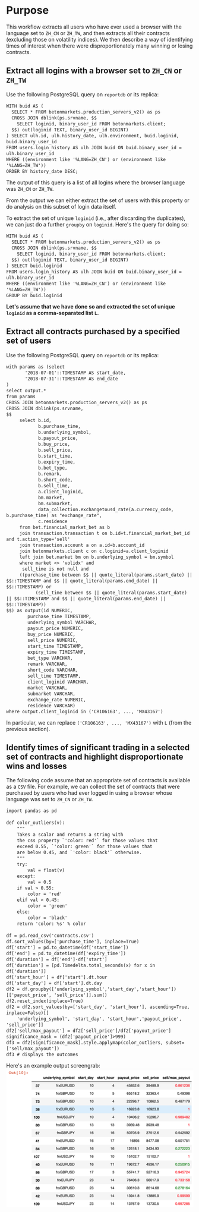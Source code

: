 # Purpose
This workflow extracts all users who have ever used a browser with the language set to `ZH_CN` or `ZH_TW`, and then extracts all their contracts (excluding those on volatility indices). We then describe a way of identifying times of interest when there were disproportionately many winning or losing contracts.

## Extract all logins with a browser set to `ZH_CN` or `ZH_TW`
Use the following PostgreSQL query on `reportdb` or its replica:
```
WITH buid AS (
  SELECT * FROM betonmarkets.production_servers_v2() as ps
  CROSS JOIN dblink(ps.srvname, $$
    SELECT loginid, binary_user_id FROM betonmarkets.client;
  $$) out(loginid TEXT, binary_user_id BIGINT)
) SELECT ulh.id, ulh.history_date, ulh.environment, buid.loginid, buid.binary_user_id
FROM users.login_history AS ulh JOIN buid ON buid.binary_user_id = ulh.binary_user_id
WHERE ((environment like '%LANG=ZH_CN') or (environment like '%LANG=ZH_TW'))
ORDER BY history_date DESC;
```
The output of this query is a list of all logins where the browser language was `ZH_CN` or `ZH_TW`.

From the output we can either extract the set of users with this property or do analysis on this subset of login data itself.

To extract the set of unique `loginid` (i.e., after discarding the duplicates), we can just do a further `groupby` on `loginid`. Here's the query for doing so:
```
WITH buid AS (
  SELECT * FROM betonmarkets.production_servers_v2() as ps
  CROSS JOIN dblink(ps.srvname, $$
    SELECT loginid, binary_user_id FROM betonmarkets.client;
  $$) out(loginid TEXT, binary_user_id BIGINT)
) SELECT buid.loginid
FROM users.login_history AS ulh JOIN buid ON buid.binary_user_id = ulh.binary_user_id
WHERE ((environment like '%LANG=ZH_CN') or (environment like '%LANG=ZH_TW'))
GROUP BY buid.loginid
```

**Let's assume that we have done so and extracted the set of unique `loginid` as a comma-separated list `L`.**

## Extract all contracts purchased by a specified set of users
Use the following PostgreSQL query on `reportdb` or its replica:
```
with params as (select
       '2018-07-01'::TIMESTAMP AS start_date,
       '2018-07-31'::TIMESTAMP AS end_date
)   
select output.*
from params
CROSS JOIN betonmarkets.production_servers_v2() as ps
CROSS JOIN dblink(ps.srvname,
$$
     select b.id, 
            b.purchase_time, 
            b.underlying_symbol, 
            b.payout_price, 
            b.buy_price, 
            b.sell_price, 
            b.start_time,
            b.expiry_time, 
            b.bet_type, 
            b.remark, 
            b.short_code, 
            b.sell_time, 
            a.client_loginid, 
            bm.market, 
            bm.submarket, 
            data_collection.exchangetousd_rate(a.currency_code, b.purchase_time) as "exchange_rate",
            c.residence
     from bet.financial_market_bet as b
     join transaction.transaction t on b.id=t.financial_market_bet_id and t.action_type='sell'
     join transaction.account a on a.id=b.account_id
     join betonmarkets.client c on c.loginid=a.client_loginid
     left join bet.market bm on b.underlying_symbol = bm.symbol
     where market <> 'volidx' and
      sell_time is not null and
     ((purchase_time between $$ || quote_literal(params.start_date) || $$::TIMESTAMP and $$ || quote_literal(params.end_date) || $$::TIMESTAMP) or
           (sell_time between $$ || quote_literal(params.start_date) || $$::TIMESTAMP and $$ || quote_literal(params.end_date) || $$::TIMESTAMP))
$$) as output(id NUMERIC, 
        purchase_time TIMESTAMP, 
        underlying_symbol VARCHAR, 
        payout_price NUMERIC, 
        buy_price NUMERIC, 
        sell_price NUMERIC, 
        start_time TIMESTAMP, 
        expiry_time TIMESTAMP, 
        bet_type VARCHAR,
        remark VARCHAR, 
        short_code VARCHAR, 
        sell_time TIMESTAMP, 
        client_loginid VARCHAR,
        market VARCHAR,
        submarket VARCHAR,
        exchange_rate NUMERIC,
        residence VARCHAR)
where output.client_loginid in ('CR106163', ..., 'MX43167')
```
In particular, we can replace `('CR106163', ..., 'MX43167')` with `L` (from the previous section).

## Identify times of significant trading in a selected set of contracts and highlight disproportionate wins and losses
The following code assume that an appropriate set of contracts is available as a `CSV` file. For example, we can collect the set of contracts that were purchased by users who had ever logged in using a browser whose language was set to `ZH_CN` or `ZH_TW`.

```
import pandas as pd

def color_outliers(v):
    """
    Takes a scalar and returns a string with
    the css property `'color: red'` for those values that
    exceed 0.55, `'color: green'` for those values that
    are below 0.45, and `'color: black'` otherwise.
    """
    try:
        val = float(v)
    except:
        val = 0.5
    if val > 0.55:
        color = 'red' 
    elif val < 0.45:
        color = 'green' 
    else:
        color = 'black'
    return 'color: %s' % color

df = pd.read_csv('contracts.csv')
df.sort_values(by=['purchase_time'], inplace=True)
df['start'] = pd.to_datetime(df['start_time'])
df['end'] = pd.to_datetime(df['expiry_time'])
df['duration'] = df['end']-df['start']
df['duration'] = [pd.Timedelta.total_seconds(x) for x in df['duration']]
df['start_hour'] = df['start'].dt.hour
df['start_day'] = df['start'].dt.day
df2 = df.groupby(['underlying_symbol','start_day','start_hour'])[['payout_price', 'sell_price']].sum()
df2.reset_index(inplace=True)
df2 = df2.sort_values(by=['start_day', 'start_hour'], ascending=True, inplace=False)[[
    'underlying_symbol', 'start_day', 'start_hour','payout_price', 'sell_price']]
df2['sell/max_payout'] = df2['sell_price']/df2['payout_price']
significance_mask = (df2['payout_price']>999)
df3 = df2[significance_mask].style.applymap(color_outliers, subset=['sell/max_payout'])
df3 # displays the outcomes
```
Here's an example output screengrab:
 ![Output](significant.png)
